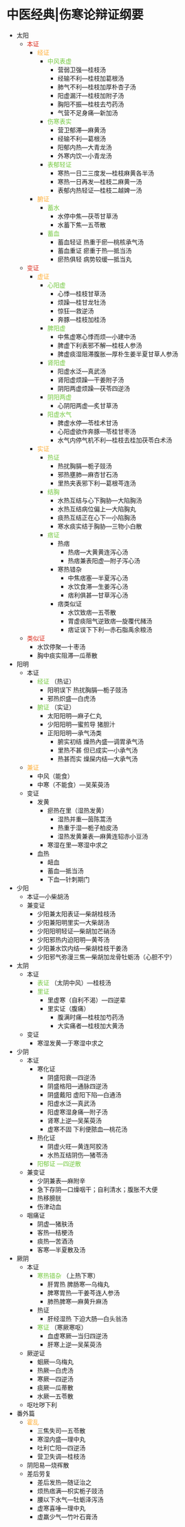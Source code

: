 # 中医经典|伤寒论辩证纲要
- 太阳
    - <font color=#DC2D1E>本证</font>
        - <font color=#FFAF38>经证</font>
            - <font color=#75C940>中风表虚</font>
                - 营弱卫强—桂枝汤
                - 经输不利—桂枝加葛根汤
                - 肺气不利—桂枝加厚朴杏子汤
                - 阳虚漏汗—桂枝加附子汤
                - 胸阳不振—桂枝去芍药汤
                - 气营不足身痛—新加汤
            - <font color=#75C940>伤寒表实</font>
                - 营卫郁滞—麻黄汤
                - 经输不利—葛根汤
                - 阳郁内热—大青龙汤
                - 外寒内饮—小青龙汤
            - <font color=#75C940>表郁轻证</font>
                - 寒热一日二三度发—桂枝麻黄各半汤
                - 寒热一日再发—桂枝二麻黄一汤
                - 表郁内热轻证—桂枝二越婢一汤
        - <font color=#FFAF38>腑证</font>
            - <font color=#75C940>蓄水</font>
                - 水停中焦—茯苓甘草汤
                - 水蓄下焦—五苓散
            - <font color=#75C940>蓄血</font>
                - 蓄血轻证 热重于瘀—桃核承气汤
                - 蓄血重证 瘀重于热—抵当汤
                - 瘀热俱轻 病势较缓—抵当丸
    - <font color=#DC2D1E>变证</font>
        - <font color=#FFAF38>虚证</font>
            - <font color=#75C940>心阳虚</font>
                - 心悸—桂枝甘草汤
                - 烦躁—桂甘龙牡汤
                - 惊狂—救逆汤
                - 奔豚—桂枝加桂汤
            - <font color=#75C940>脾阳虚</font>
                - 中焦虚寒心悸而烦—小建中汤
                - 脾虚下利表邪不解—桂枝人参汤
                - 脾虚痰湿阻滞腹胀—厚朴生姜半夏甘草人参汤
            - <font color=#75C940>肾阳虚</font>
                - 阳虚水泛—真武汤
                - 肾阳虚烦躁—干姜附子汤
                - 阴阳两虚烦躁—茯苓四逆汤
            - <font color=#75C940>阴阳两虚</font>
                - 心阴阳两虚—炙甘草汤
            - <font color=#75C940>阳虚水气</font>
                - 脾虚水停—苓桂术甘汤
                - 心阳虚欲作奔豚—苓桂甘枣汤
                - 水气内停气机不利—桂枝去桂加茯苓白术汤
        - <font color=#FFAF38>实证</font>
            - <font color=#75C940>热证</font>
                - 热扰胸膈—栀子豉汤
                - 邪热壅肺—麻杏甘石汤
                - 里热夹表邪下利—葛根芩连汤
            - <font color=#75C940>结胸</font>
                - 水热互结与心下胸胁—大陷胸汤
                - 水热互结病位偏上—大陷胸丸
                - 痰热互结正在心下—小陷胸汤
                - 寒水痰实结于胸胁—三物小白散
            - <font color=#75C940>痞证</font>
                - 热痞
                    - 热痞—大黄黄连泻心汤
                    - 热痞兼表阳虚—附子泻心汤
                - 寒热错杂
                    - 中焦痞塞—半夏泻心汤
                    - 水饮食滞—生姜泻心汤
                    - 痞利俱甚—甘草泻心汤
                - 痞类似证
                    - 水饮致痞—五苓散
                    - 胃虚痰阻气逆致痞—旋覆代赭汤
                    - 痞证误下下利—赤石脂禹余粮汤
    - <font color=#DC2D1E>类似证</font>
        - 水饮停聚—十枣汤
        - 胸中痰实阻滞—瓜蒂散
- 阳明
    - 本证
        - <font color=#75C940>经证</font> （热证）
            - 阳明误下 热扰胸膈—栀子豉汤
            - 邪热炽盛—白虎汤
        - <font color=#75C940>腑证</font> （实证）
            - 太阳阳明—麻子仁丸
            - 少阳阳明—蜜煎导 猪胆汁
            - 正阳阳明—承气汤类
                - 腑实初结 燥热內盛—调胃承气汤
                - 里热不甚 但已成实—小承气汤
                - 热甚而实 燥屎内结—大承气汤
    - <font color=#FFAF38>兼证</font>
        - 中风（能食）
        - 中寒（不能食）—吴茱萸汤
    - 变证
        - 发黄
            - 瘀热在里（湿热发黄）
                - 湿热并重—茵陈蒿汤
                - 热重于湿—栀子柏皮汤
                - 湿热发黄兼表—麻黄连轺赤小豆汤
            - 寒湿在里—寒湿中求之
        - 血热
            - 衄血
            - 蓄血—抵当汤
            - 下血—针刺期门
- 少阳
    - 本证—小柴胡汤
    - 兼变证
        - 少阳兼太阳表证—柴胡桂枝汤
        - 少阳兼阳明里实—大柴胡汤
        - 少阳阳明轻证—柴胡加芒硝汤
        - 少阳邪热内迫阳明—黄芩汤
        - 少阳兼水饮内结—柴胡桂枝干姜汤
        - 少阳邪气弥漫三焦—柴胡加龙骨牡蛎汤（心胆不宁）
- 太阴
    - 本证
        - <font color=#75C940>表证</font> （太阴中风）—桂枝汤
        - <font color=#75C940>里证</font>
            - 里虚寒（自利不渴）—四逆辈
            - 里实证（腹痛）
                - 腹满时痛—桂枝加芍药汤
                - 大实痛者—桂枝加大黄汤
    - 变证
        - 寒湿发黄—于寒湿中求之
- 少阴
    - 本证
        - 寒化证
            - 阴盛阳衰—四逆汤
            - 阴盛格阳—通脉四逆汤
            - 阴盛戴阳 虚阳下陷—白通汤
            - 阳虚水泛—真武汤
            - 阳虚寒湿身痛—附子汤
            - 肾寒上逆—吴茱萸汤
            - 虚寒不固 下利便脓血—桃花汤
        - 热化证
            - 阴虚火旺—黄连阿胶汤
            - 水热互结阴伤—猪苓汤
        - <font color=#75C940>阳郁证</font> <font color=#75C940>—四逆散</font>
    - 兼变证
        - 少阴兼表—麻附辛
        - 急下存阴—口燥咽干；自利清水；腹胀不大便
        - 热移膀胱
        - 伤津动血
    - 咽痛证
        - 阴虚—猪肤汤
        - 客热—桔梗汤
        - 痰热—苦酒汤
        - 客寒—半夏散及汤
- 厥阴
    - 本证
        - <font color=#75C940>寒热错杂</font> （上热下寒）
            - 肝胃热 脾肠寒—乌梅丸
            - 脾寒胃热—干姜芩连人参汤
            - 肺热脾寒—麻黄升麻汤
        - 热证
            - 肝经湿热 下迫大肠—白头翁汤
        - <font color=#75C940>寒证</font> （寒厥寒呕）
            - 血虚寒厥—当归四逆汤
            - 肝寒上逆—吴茱萸汤
    - 厥逆证
        - 蛔厥—乌梅丸
        - 热厥—白虎汤
        - 寒厥—四逆汤
        - 痰厥—瓜蒂散
        - 水厥—五苓散
    - 呕吐哕下利
- 番外篇
    - <font color=#FFAF38>霍乱</font>
        - 三焦失司—五苓散
        - 寒湿内盛—理中丸
        - 吐利亡阳—四逆汤
        - 营卫失调—桂枝汤
    - 阴阳易—烧裈散
    - 差后劳复
        - 差后发热—随证治之
        - 烦热痞满—枳实栀子豉汤
        - 腰以下水气—牡蛎泽泻汤
        - 虚寒喜唾—理中丸
        - 虚羸少气—竹叶石膏汤